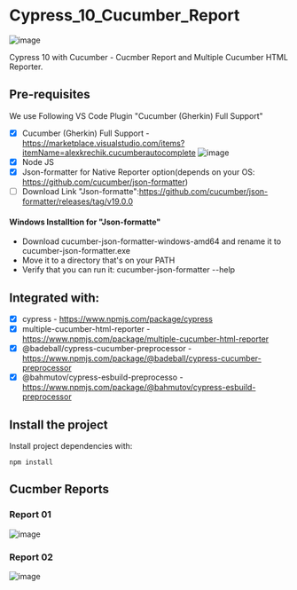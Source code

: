 # Cypress_10_Cucumber_Report

![image](https://user-images.githubusercontent.com/40147842/201000621-1cfb2084-d10e-4b65-858c-764b272d8a67.png)

Cypress 10 with Cucumber - Cucmber Report and Multiple Cucumber HTML Reporter.

## Pre-requisites

We use Following VS Code Plugin "Cucumber (Gherkin) Full Support"
- [X] Cucumber (Gherkin) Full Support -https://marketplace.visualstudio.com/items?itemName=alexkrechik.cucumberautocomplete
![image](https://user-images.githubusercontent.com/40147842/200868137-ec95476b-b19b-4ef5-85a6-683f3b676de0.png)
- [X] Node JS
- [X] Json-formatter for Native Reporter option(depends on your OS: https://github.com/cucumber/json-formatter)
- [ ] Download Link "Json-formatte":https://github.com/cucumber/json-formatter/releases/tag/v19.0.0
#### Windows Installtion for "Json-formatte"
- Download cucumber-json-formatter-windows-amd64 and rename it to cucumber-json-formatter.exe
- Move it to a directory that's on your PATH
- Verify that you can run it: cucumber-json-formatter --help
## Integrated with:
- [X] cypress - https://www.npmjs.com/package/cypress
- [X] multiple-cucumber-html-reporter - https://www.npmjs.com/package/multiple-cucumber-html-reporter
- [X] @badeball/cypress-cucumber-preprocessor - https://www.npmjs.com/package/@badeball/cypress-cucumber-preprocessor
- [X] @bahmutov/cypress-esbuild-preprocesso - https://www.npmjs.com/package/@bahmutov/cypress-esbuild-preprocessor
## Install the project
Install project dependencies with: 
```
npm install
```

## Cucmber Reports
### Report 01

![image](https://user-images.githubusercontent.com/40147842/200881377-7b805585-f6f1-4edd-8461-3eb17e5a41f8.png)

### Report 02
![image](https://user-images.githubusercontent.com/40147842/200881475-b06485cb-48bd-428e-a278-4c0fe4ea81aa.png)
